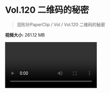 # Vol.120 二维码的秘密

> 回形针PaperClip / Vol / Vol.120 二维码的秘密

**视频大小**: 261.12 MB

<div class="video"><video src="https://file.hsyhx.top/archive/PaperClip/Vol/120.mp4" controls preload>🤔 您的浏览器不支持 video 标签</video></div>